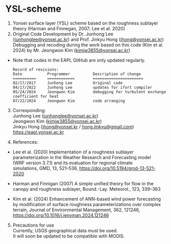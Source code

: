 # YSL-scheme

1. Yonsei surface layer (YSL) scheme based on the roughness sublayer theory (Harman and Finnegan, 2007; Lee et al. 2020)
2. Original Code Development by Dr. Junhong Lee (junhonglee@yonsei.ac.kr) and Prof. Jinkyu Hong (jhong@yonsei.ac.kr)   
Debugging and recoding during the work based on this code (Kim et al. 2024) by Mr. Jeongwon Kim (kimjw3855@yonsei.ac.kr)
- Note that codes in the EAPL GitHub are only updated regularly.

      Record of revisions:
      Date           Programmer          Description of change
      ==========     ============        ======================
      02/17/2017     Junhong Lee         Original code
      04/17/2022     Junhong Lee         updates for ifort compiler
      05/24/2024     Jeongwon Kim        debugging for turbulent exchange coefficient for heat
      07/22/2024     Jeongwon Kim        code arranging

3. Corresponding:   
Junhong Lee (junhonglee@yonsei.ac.kr)   
Jeongwon Kim (kimjw3855@yonsei.ac.kr)   
Jinkyu Hong (jhong@yonsei.kr / hong.jinkyu@gmail.com)    
https://eapl.yonsei.ac.kr

   
4. References:   
- Lee et al. (2020) Implementation of a roughness sublayer    
parameterization in the Weather Research and Forecasting model    
(WRF version 3.7.1) and its evaluation for regional climate   
simulations, GMD, 13, 521–536, https://doi.org/10.5194/gmd-13-521-2020
   
- Harman and Finnigan (2007) A simple unified theory for flow in the   
canopy and roughness sublayer, Bound.-Lay. Meteorol., 123, 339–363
   
- Kim et al. (2024) Enhancement of ANN-based wind power forecasting   
by modification of surface roughness parameterizations over complex   
terrain, Journal of Environmental Management, 362, 121246,   
https://doi.org/10.1016/j.jenvman.2024.121246

   
5. Precautions for use   
Currently, USGS geographical data must be used.   
It will soon be updated to be compatible with MODIS.
